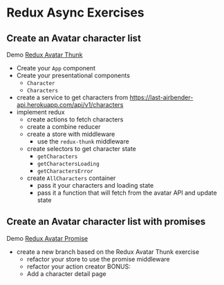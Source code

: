 # Redux Async Exercises

## Create an Avatar character list

Demo [Redux Avatar Thunk](https://demo.alchemycodelab.io/redux-avatar-thunk)

* Create your `App` component
* Create your presentational components
  * `Character`
  * `Characters`
* create a service to get characters from https://last-airbender-api.herokuapp.com/api/v1/characters
* implement redux
  * create actions to fetch characters
  * create a combine reducer
  * create a store with middleware
    * use the `redux-thunk` middleware
  * create selectors to get character state
    * `getCharacters`
    * `getCharactersLoading`
    * `getCharactersError`
  * create `AllCharacters` container
    * pass it your characters and loading state
    * pass it a function that will fetch from the avatar API and update state

## Create an Avatar character list with promises

Demo [Redux Avatar Promise](https://demo.alchemycodelab.io/redux-avatar-promise)

* create a new branch based on the Redux Avatar Thunk exercise
  * refactor your store to use the promise middleware
  * refactor your action creator
BONUS:
  * Add a character detail page
